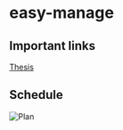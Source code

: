 # easy-manage

## Important links

[Thesis](https://docs.google.com/document/d/152ciI7MKFu_sy3RFR4vye-7bya57rnhDH_31ukkLVow/edit#)


## Schedule
![Plan](https://github.com/wojtekwanczyk/easy-manage/blob/master/easy_manage/resources/schedule.jpg)


